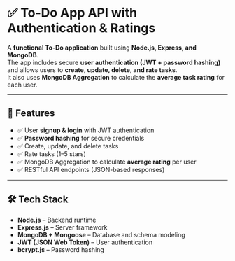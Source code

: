 # ✅ To-Do App API with Authentication & Ratings

A **functional To-Do application** built using **Node.js, Express, and MongoDB**.  
The app includes secure **user authentication (JWT + password hashing)** and allows users to **create, update, delete, and rate tasks**.  
It also uses **MongoDB Aggregation** to calculate the **average task rating** for each user.  

---

## 🚀 Features
- ✅ User **signup & login** with JWT authentication  
- ✅ **Password hashing** for secure credentials  
- ✅ Create, update, and delete tasks  
- ✅ Rate tasks (1–5 stars)  
- ✅ MongoDB Aggregation to calculate **average rating** per user  
- ✅ RESTful API endpoints (JSON-based responses)  

---

## 🛠️ Tech Stack
- **Node.js** – Backend runtime  
- **Express.js** – Server framework  
- **MongoDB + Mongoose** – Database and schema modeling  
- **JWT (JSON Web Token)** – User authentication  
- **bcrypt.js** – Password hashing  

